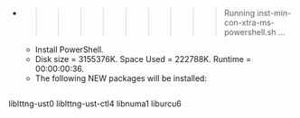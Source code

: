 * >>>>>>>>> Running inst-min-con-xtra-ms-powershell.sh ...
  * Install PowerShell.
  * Disk size = 3155376K. Space Used = 222788K. Runtime = 00:00:00:36.
  * The following NEW packages will be installed:
  ```bash
liblttng-ust0 liblttng-ust-ctl4 libnuma1 liburcu6
  ```
